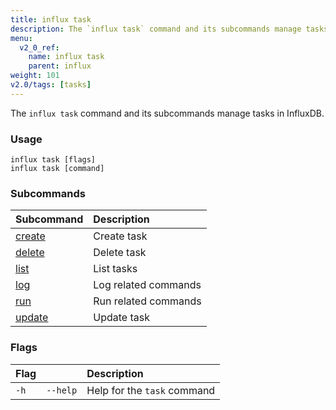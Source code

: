 ```yaml
---
title: influx task
description: The `influx task` command and its subcommands manage tasks in InfluxDB.
menu:
  v2_0_ref:
    name: influx task
    parent: influx
weight: 101
v2.0/tags: [tasks]
---
```


The `influx task` command and its subcommands manage tasks in InfluxDB.

### Usage
```
influx task [flags]
influx task [command]
```

### Subcommands
| Subcommand                                       | Description          |
|:----------                                       |:-----------          |
| [create](/v2.0/reference/cli/influx/task/create) | Create task          |
| [delete](/v2.0/reference/cli/influx/task/delete) | Delete task          |
| [list](/v2.0/reference/cli/influx/task/list)     | List tasks           |
| [log](/v2.0/reference/cli/influx/task/log)       | Log related commands |
| [run](/v2.0/reference/cli/influx/task/run)       | Run related commands |
| [update](/v2.0/reference/cli/influx/task/update) | Update task          |

### Flags
| Flag |          | Description                 |
|:---- |:---      |:-----------                 |
| `-h` | `--help` | Help for the `task` command |
